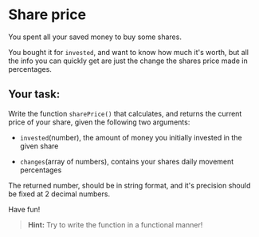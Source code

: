 Share price
===========

You spent all your saved money to buy some shares.

You bought it for `invested`, and want to know how much it's worth, but all the info you can quickly get are just the change the shares price made in percentages.

Your task:
----------
Write the function `sharePrice()` that calculates, and returns the current price of your share, given the following two arguments:

- `invested`(number), the amount of money you initially invested in the given share

- `changes`(array of numbers), contains your shares daily movement percentages

The returned number, should be in string format, and it's precision should be fixed at 2 decimal numbers.

Have fun!

>**Hint:** Try to write the function in a functional manner!

